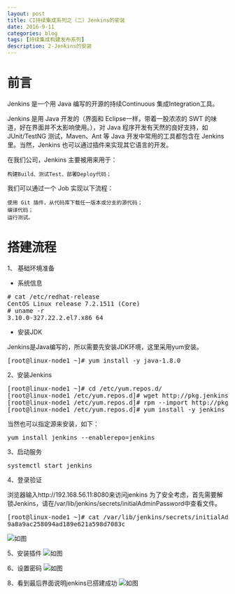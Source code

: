 ```yaml
---
layout: post
title: CI持续集成系列之（二）Jenkins的安装
date: 2016-9-11
categories: blog
tags: [持续集成构建发布系列]
description: 2-Jenkins的安装
---
```


# 前言

Jenkins 是一个用 Java 编写的开源的持续Continuous 集成Integration工具。

Jenkins 是用 Java 开发的（界面和 Eclipse一样，带着一股浓浓的 SWT 的味道，好在界面并不太影响使用。），对 Java 程序开发有天然的良好支持，如 JUnit/TestNG 测试，Maven、Ant 等 Java 开发中常用的工具都包含在 Jenkins 里。当然，Jenkins 也可以通过插件来实现其它语言的开发。

在我们公司，Jenkins 主要被用来用于：

    构建Build、测试Test、部署Deploy代码；

我们可以通过一个 Job 实现以下流程：

    使用 Git 插件，从代码库下载任一版本或分支的源代码；
    编译代码；
    运行测试。


# 搭建流程
1、 基础环境准备

- 系统信息
<pre>
# cat /etc/redhat-release 
CentOS Linux release 7.2.1511 (Core) 
# uname -r
3.10.0-327.22.2.el7.x86_64
</pre>

- 安装JDK

Jenkins是Java编写的，所以需要先安装JDK环境，这里采用yum安装。
<pre>
[root@linux-node1 ~]# yum install -y java-1.8.0
</pre>

2、安装Jenkins
<pre>
[root@linux-node1 ~]# cd /etc/yum.repos.d/
[root@linux-node1 /etc/yum.repos.d]# wget http://pkg.jenkins.io/redhat/jenkins.repo
[root@linux-node1 /etc/yum.repos.d]# rpm --import http://pkg.jenkins.io/redhat/jenkins.io.key
[root@linux-node1 /etc/yum.repos.d]# yum install -y jenkins
</pre>
当然也可以指定源来安装，如下：
<pre>
yum install jenkins --enablerepo=jenkins
</pre>

3、启动服务
<pre>
systemctl start jenkins
</pre>

4、登录验证

浏览器输入http://192.168.56.11:8080来访问jenkins
为了安全考虑，首先需要解锁Jenkins，请在/var/lib/jenkins/secrets/initialAdminPassword中查看文件。
<pre>
[root@linux-node1 ~]# cat /var/lib/jenkins/secrets/initialAdminPassword
9a8a9ac258094ad189e621a598d7083c
</pre>

![如图](http://ww1.sinaimg.cn/large/006eWBRhjw1f7prfmhi9cj30o10as414.jpg)

5、安装插件
![如图](http://ww2.sinaimg.cn/large/006eWBRhjw1f7prha0mbdj30ob0b1wge.jpg)

6、设置密码
![如图](http://ww2.sinaimg.cn/large/005Dnba3jw1f7r7j28tbyj30rk0kj0ug.jpg)

8、看到最后界面说明jenkins已搭建成功
![如图](http://ww2.sinaimg.cn/large/005Dnba3jw1f7r7jxlye6j31440e4dj4.jpg)